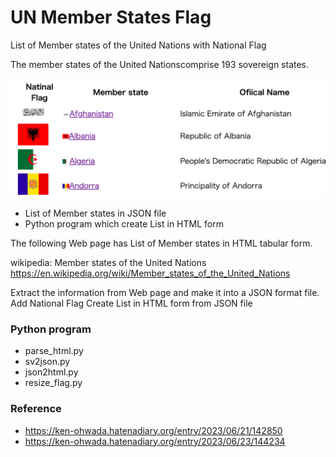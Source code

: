 UN Member States Flag
===============

List of Member states of the United Nations with National Flag

The member states of the United Nationscomprise 193 sovereign states. 

![un_members_flag](https://github.com/ohwada/World_Countries/blob/main/un_member_states_flag/screenshots/un_members_flag.png)

- List of Member states in JSON file
- Python program which create List in HTML form

The following Web page has List of Member states in HTML tabular form.

wikipedia: Member states of the United Nations
https://en.wikipedia.org/wiki/Member_states_of_the_United_Nations

Extract the information from Web page
and make it into a JSON format file.
Add National Flag
Create List in HTML form from JSON file

### Python program
- parse_html.py
- sv2json.py
- json2html.py
- resize_flag.py

### Reference
- https://ken-ohwada.hatenadiary.org/entry/2023/06/21/142850
- https://ken-ohwada.hatenadiary.org/entry/2023/06/23/144234

